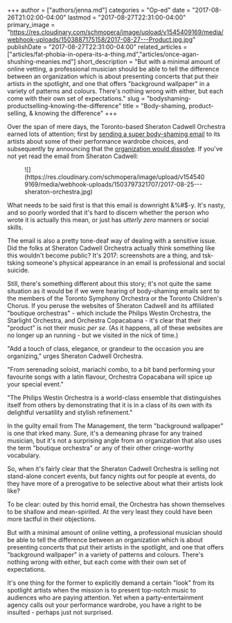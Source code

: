 +++
author = ["authors/jenna.md"]
categories = "Op-ed"
date = "2017-08-26T21:02:00-04:00"
lastmod = "2017-08-27T22:31:00-04:00"
primary_image = "https://res.cloudinary.com/schmopera/image/upload/v1545409169/media/webhook-uploads/1503887175158/2017-08-27---Product.jpg.jpg"
publishDate = "2017-08-27T22:31:00-04:00"
related_articles = ["articles/fat-phobia-in-opera-its-a-thing.md","articles/once-agan-shushing-meanies.md"]
short_description = "But with a minimal amount of online vetting, a professional musician should be able to tell the difference between an organization which is about presenting concerts that put their artists in the spotlight, and one that offers &quot;background wallpaper&quot; in a variety of patterns and colours. There&#039;s nothing wrong with either, but each come with their own set of expectations."
slug = "bodyshaming-productselling-knowing-the-difference"
title = "Body-shaming, product-selling, &amp; knowing the difference"
+++

Over the span of mere days, the Toronto-based Sheraton Cadwell Orchestra earned lots of attention; first by [sending a super body-shaming email](http://www.cbc.ca/news/canada/toronto/orchestra-email-outrage-1.4260556) to its artists about some of their performance wardrobe choices, and subsequently by announcing that the [organization would dissolve](https://www.thestar.com/news/gta/2017/08/24/orchestra-shuts-in-response-to-reaction-to-its-body-shaming-email.html). If you've not yet read the email from Sheraton Cadwell:

<figure data-type="image">
![](https://res.cloudinary.com/schmopera/image/upload/v1545409169/media/webhook-uploads/1503797321707/2017-08-25---sheraton-orchestra.jpg)
</figure>

What needs to be said first is that this email is downright &%#$-y. It's nasty, and so poorly worded that it's hard to discern whether the person who wrote it is actually this mean, or just has *utterly zero* manners or social skills.

The email is also a pretty tone-deaf way of dealing with a sensitive issue. Did the folks at Sheraton Cadwell Orchestra actually think something like this wouldn't become public? It's 2017: screenshots are a thing, and tsk-tsking someone's physical appearance in an email is professional and social suicide. 

Still, there's something different about this story; it's not quite the same situation as it would be if we were hearing of body-shaming emails sent to the members of the Toronto Symphony Orchestra or the Toronto Children's Chorus. If you peruse the websites of Sheraton Cadwell and its affiliated "boutique orchestras" - which include the Philips Westin Orchestra, the Starlight Orchestra, and Orchestra Copacabana - it's clear that their "product" is not their music *per se*. (As it happens, all of these websites are no longer up an running - but we visited in the nick of time.)

"Add a touch of class, elegance, or grandeur to the occasion you are organizing," urges Sheraton Cadwell Orchestra. 

"From serenading soloist, mariachi combo, to a bit band performing your favourite songs with a latin flavour, Orchestra Copacabana will spice up your special event."

"The Philips Westin Orchestra is a world-class ensemble that distinguishes itself from others by demonstrating that it is in a class of its own with its delightful versatility and stylish refinement."

In the guilty email from The Management, the term "background wallpaper" is one that irked many. Sure, it's a demeaning phrase for any trained musician, but it's not a surprising angle from an organization that also uses the term "boutique orchestra" or any of their other cringe-worthy vocabulary.

So, when it's fairly clear that the Sheraton Cadwell Orchestra is selling not stand-alone concert events, but fancy nights out for people at events, do they have more of a prerogative to be selective about what their artists look like?

To be clear: outed by this horrid email, the Orchestra has shown themselves to be shallow and mean-spirited. At the very least they could have been more tactful in their objections. 

But with a minimal amount of online vetting, a professional musician should be able to tell the difference between an organization which is about presenting concerts that put their artists in the spotlight, and one that offers "background wallpaper" in a variety of patterns and colours. There's nothing wrong with either, but each come with their own set of expectations. 

It's one thing for the former to explicitly demand a certain "look" from its spotlight artists when the mission is to present top-notch music to audiences who are paying attention. Yet when a party-entertainment agency calls out your performance wardrobe, you have a right to be insulted - perhaps just not surprised.
